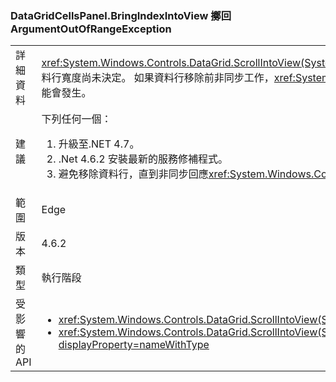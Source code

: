 ### <a name="datagridcellspanelbringindexintoview-throws-argumentoutofrangeexception"></a>DataGridCellsPanel.BringIndexIntoView 擲回 ArgumentOutOfRangeException

|   |   |
|---|---|
|詳細資料|<xref:System.Windows.Controls.DataGrid.ScrollIntoView(System.Object)> 將以非同步方式運作時啟用資料行的虛擬化，但資料行寬度尚未決定。  如果資料行移除前非同步工作，<xref:System.ArgumentOutOfRangeException?displayProperty=name>可能會發生。|
|建議|下列任何一個：<ol><li>升級至.NET 4.7。</li><li>.Net 4.6.2 安裝最新的服務修補程式。</li><li>避免移除資料行，直到非同步回應<xref:System.Windows.Controls.DataGrid.ScrollIntoView(System.Object)>已完成。</li></ol>|
|範圍|Edge|
|版本|4.6.2|
|類型|執行階段|
|受影響的 API|<ul><li><xref:System.Windows.Controls.DataGrid.ScrollIntoView(System.Object)?displayProperty=nameWithType></li><li><xref:System.Windows.Controls.DataGrid.ScrollIntoView(System.Object,System.Windows.Controls.DataGridColumn)?displayProperty=nameWithType></li></ul>|

